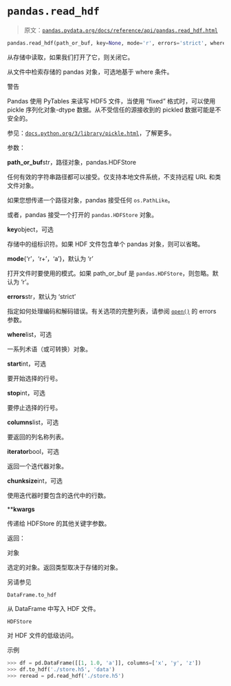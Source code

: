 # `pandas.read_hdf`

> 原文：[`pandas.pydata.org/docs/reference/api/pandas.read_hdf.html`](https://pandas.pydata.org/docs/reference/api/pandas.read_hdf.html)

```py
pandas.read_hdf(path_or_buf, key=None, mode='r', errors='strict', where=None, start=None, stop=None, columns=None, iterator=False, chunksize=None, **kwargs)
```

从存储中读取，如果我们打开了它，则关闭它。

从文件中检索存储的 pandas 对象，可选地基于 where 条件。

警告

Pandas 使用 PyTables 来读写 HDF5 文件，当使用 “fixed” 格式时，可以使用 pickle 序列化对象-dtype 数据。从不受信任的源接收到的 pickled 数据可能是不安全的。

参见：[`docs.python.org/3/library/pickle.html`](https://docs.python.org/3/library/pickle.html)，了解更多。

参数：

**path_or_buf**str，路径对象，pandas.HDFStore

任何有效的字符串路径都可以接受。仅支持本地文件系统，不支持远程 URL 和类文件对象。

如果您想传递一个路径对象，pandas 接受任何 `os.PathLike`。

或者，pandas 接受一个打开的 `pandas.HDFStore` 对象。

**key**object，可选

存储中的组标识符。如果 HDF 文件包含单个 pandas 对象，则可以省略。

**mode**{‘r’，‘r+’，‘a’}，默认为 ‘r’

打开文件时要使用的模式。如果 path_or_buf 是 `pandas.HDFStore`，则忽略。默认为 ‘r’。

**errors**str，默认为 ‘strict’

指定如何处理编码和解码错误。有关选项的完整列表，请参阅 [`open()`](https://docs.python.org/3/library/functions.html#open "(in Python v3.12)") 的 errors 参数。

**where**list，可选

一系列术语（或可转换）对象。

**start**int，可选

要开始选择的行号。

**stop**int，可选

要停止选择的行号。

**columns**list，可选

要返回的列名称列表。

**iterator**bool，可选

返回一个迭代器对象。

**chunksize**int，可选

使用迭代器时要包含的迭代中的行数。

****kwargs**

传递给 HDFStore 的其他关键字参数。

返回：

对象

选定的对象。返回类型取决于存储的对象。

另请参见

`DataFrame.to_hdf`

从 DataFrame 中写入 HDF 文件。

`HDFStore`

对 HDF 文件的低级访问。

示例

```py
>>> df = pd.DataFrame([[1, 1.0, 'a']], columns=['x', 'y', 'z'])  
>>> df.to_hdf('./store.h5', 'data')  
>>> reread = pd.read_hdf('./store.h5') 
```
